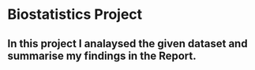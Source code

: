 # Biostatistics Project
## In this project I analaysed the given dataset and summarise my findings in the Report.

